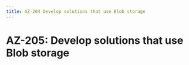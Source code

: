 ```yaml
---
title: AZ-204 Develop solutions that use Blob storage
---
```


# AZ-205: Develop solutions that use Blob storage